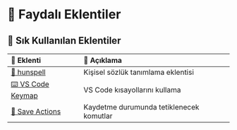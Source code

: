 # 🌈 Faydalı Eklentiler

## 🌟 Sık Kullanılan Eklentiler

| 🔌 Eklenti | 📝 Açıklama |
| :--- | :--- |
| [📖 hunspell](https://plugins.jetbrains.com/plugin/10275-hunspell/) | Kişisel sözlük tanımlama eklentisi |
| [⌨️ VS Code Keymap](https://plugins.jetbrains.com/plugin/12062-vs-code-keymap/) | VS Code kısayollarını kullama |
| [💾 Save Actions](https://plugins.jetbrains.com/plugin/7642-save-actions) | Kaydetme durumunda tetiklenecek komutlar |



